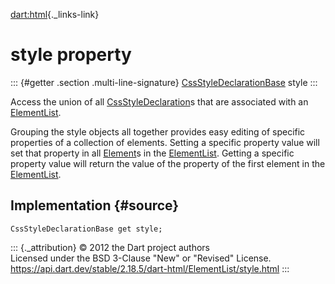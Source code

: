 [dart:html](../../dart-html/dart-html-library){._links-link}

style property
==============

::: {#getter .section .multi-line-signature}
[CssStyleDeclarationBase](../cssstyledeclarationbase-class) style
:::

Access the union of all
[CssStyleDeclaration](../cssstyledeclaration-class)s that are associated
with an [ElementList](../elementlist-class).

Grouping the style objects all together provides easy editing of
specific properties of a collection of elements. Setting a specific
property value will set that property in all
[Element](../element-class)s in the [ElementList](../elementlist-class).
Getting a specific property value will return the value of the property
of the first element in the [ElementList](../elementlist-class).

Implementation {#source}
--------------

``` {.language-dart data-language="dart"}
CssStyleDeclarationBase get style;
```

::: {._attribution}
© 2012 the Dart project authors\
Licensed under the BSD 3-Clause \"New\" or \"Revised\" License.\
<https://api.dart.dev/stable/2.18.5/dart-html/ElementList/style.html>
:::
